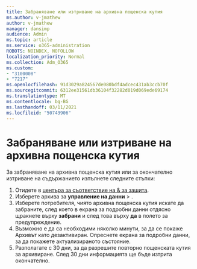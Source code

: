 ```yaml
---
title: Забраняване или изтриване на архивна пощенска кутия
ms.author: v-jmathew
author: v-jmathew
manager: dansimp
audience: Admin
ms.topic: article
ms.service: o365-administration
ROBOTS: NOINDEX, NOFOLLOW
localization_priority: Normal
ms.collection: Adm_O365
ms.custom:
- "3100008"
- "7217"
ms.openlocfilehash: 91d3029a824567de080bdf4adcec431ab3ccb70f
ms.sourcegitcommit: 6312ee31561db36104f32282d019d069ede69174
ms.translationtype: MT
ms.contentlocale: bg-BG
ms.lasthandoff: 03/11/2021
ms.locfileid: "50743906"
---
```

# <a name="disable-or-delete-an-archive-mailbox"></a>Забраняване или изтриване на архивна пощенска кутия

За забраняване на архивна пощенска кутия или за окончателно изтриване на съдържанието изпълнете следните стъпки:

1. Отидете в [центъра за съответствие на & за защита]( https://go.microsoft.com/fwlink/p/?linkid=2077143).
2. Изберете архива за **управление на данни**  >  .
3. Изберете потребителя, чиято архивна пощенска кутия искате да забраните, след което в екрана за подробни данни отдясно щракнете върху **забрани** и след това върху **да** в полето за предупреждение.
4. Възможно е да са необходими няколко минути, за да се покаже Архивът като дезактивиран. Опреснете екрана за подробни данни, за да покажете актуализираното състояние.
5. Разполагате с 30 дни, за да разрешите повторно пощенската кутия за архивиране. След 30 дни информацията ще бъде изтрита окончателно.
